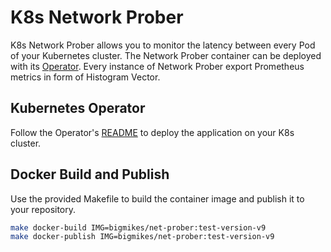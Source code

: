 # K8s Network Prober

K8s Network Prober allows you to monitor the latency between every Pod of your Kubernetes cluster. The Network Prober container can be deployed with its [Operator](https://github.com/bigmikes/k8s-network-prober-operator). Every instance of Network Prober export Prometheus metrics in form of Histogram Vector.

## Kubernetes Operator

Follow the Operator's [README](https://github.com/bigmikes/k8s-network-prober-operator) to deploy the application on your K8s cluster. 

## Docker Build and Publish

Use the provided Makefile to build the container image and publish it to your repository.

```bash
make docker-build IMG=bigmikes/net-prober:test-version-v9
make docker-publish IMG=bigmikes/net-prober:test-version-v9
```